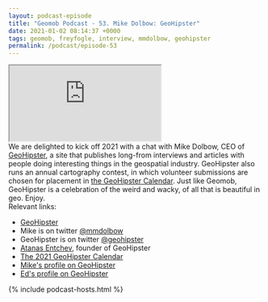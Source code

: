 ```yaml
--- 
layout: podcast-episode
title: "Geomob Podcast - 53. Mike Dolbow: GeoHipster"
date: 2021-01-02 08:14:37 +0000
tags: geomob, freyfogle, interview, mmdolbow, geohipster
permalink: /podcast/episode-53
---
```


<iframe class="castos-iframe-player" src="https://5e2e9055a029d5-78101471.castos.com/player/316683"></iframe>

<div class="pt20">
We are delighted to kick off 2021 with a chat with Mike Dolbow, CEO of <a href="https://geohipster.com/">GeoHipster</a>, a site that publishes long-from interviews and articles with people doing interesting things in the geospatial industry. GeoHipster also runs an annual cartography contest, in which volunteer
submissions are chosen for placement in <a href="https://geohipster.com/2021-geohipster-calendar/">the GeoHipster Calendar</a>. Just like Geomob, GeoHipster
is a celebration of the weird and wacky, of all that is beautiful in geo.
Enjoy.
</div>

<div class="pt20">
  Relevant links:
  <ul>
    <li class="pt10"><a href="https://geohipster.com">GeoHipster</a></li>
    <li class="pt10">Mike is on twitter <a href="https://twitter.com/mmdolbow">@mmdolbow</a></li>
    <li class="pt10">GeoHipster is on twitter <a href="https://twitter.com/geohipster">@geohipster</a></li>    
    <li class="pt10"><a href="https://twitter.com/atanas">Atanas Entchev</a>, founder of GeoHipster</li>
    <li class="pt10"><a href="https://geohipster.com/2021-geohipster-calendar/">The 2021 GeoHipster Calendar</a></li>    
    <li class="pt10"><a href="https://geohipster.com/2020/04/06/mike-dolbow-i-havent-always-succeeded-but-ive-always-been-satisfied-with-the-pursuit/">Mike's profile on GeoHipster</a></li>
    <li class="pt10"><a href="https://geohipster.com/2014/10/18/ed-freyfogle-every-startup-vulnerable-thats-makes-exciting/">Ed's profile on GeoHipster</a></li>

  </ul>  
</div>

{% include podcast-hosts.html %}












